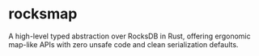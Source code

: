 # rocksmap
A high-level typed abstraction over RocksDB in Rust, offering ergonomic map-like APIs with zero unsafe code and clean serialization defaults.
